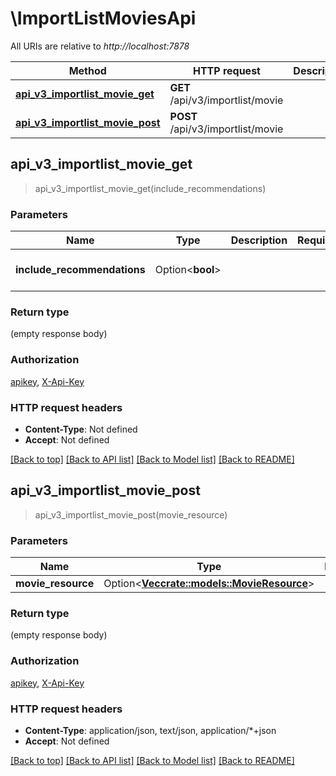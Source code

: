 # \ImportListMoviesApi

All URIs are relative to *http://localhost:7878*

Method | HTTP request | Description
------------- | ------------- | -------------
[**api_v3_importlist_movie_get**](ImportListMoviesApi.md#api_v3_importlist_movie_get) | **GET** /api/v3/importlist/movie | 
[**api_v3_importlist_movie_post**](ImportListMoviesApi.md#api_v3_importlist_movie_post) | **POST** /api/v3/importlist/movie | 



## api_v3_importlist_movie_get

> api_v3_importlist_movie_get(include_recommendations)


### Parameters


Name | Type | Description  | Required | Notes
------------- | ------------- | ------------- | ------------- | -------------
**include_recommendations** | Option<**bool**> |  |  |[default to false]

### Return type

 (empty response body)

### Authorization

[apikey](../README.md#apikey), [X-Api-Key](../README.md#X-Api-Key)

### HTTP request headers

- **Content-Type**: Not defined
- **Accept**: Not defined

[[Back to top]](#) [[Back to API list]](../README.md#documentation-for-api-endpoints) [[Back to Model list]](../README.md#documentation-for-models) [[Back to README]](../README.md)


## api_v3_importlist_movie_post

> api_v3_importlist_movie_post(movie_resource)


### Parameters


Name | Type | Description  | Required | Notes
------------- | ------------- | ------------- | ------------- | -------------
**movie_resource** | Option<[**Vec<crate::models::MovieResource>**](MovieResource.md)> |  |  |

### Return type

 (empty response body)

### Authorization

[apikey](../README.md#apikey), [X-Api-Key](../README.md#X-Api-Key)

### HTTP request headers

- **Content-Type**: application/json, text/json, application/*+json
- **Accept**: Not defined

[[Back to top]](#) [[Back to API list]](../README.md#documentation-for-api-endpoints) [[Back to Model list]](../README.md#documentation-for-models) [[Back to README]](../README.md)


